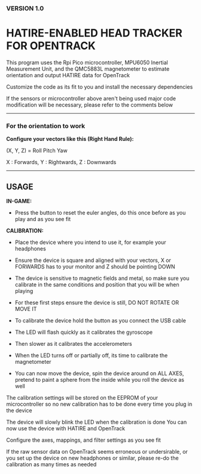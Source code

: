 ### VERSION 1.0


# HATIRE-ENABLED HEAD TRACKER FOR OPENTRACK

This program uses the Rpi Pico microcontroller,
MPU6050 Inertial Measurement Unit, and the QMC5883L
magnetometer to estimate orientation and output HATIRE
data for OpenTrack

Customize the code as its fit to you and install the necessary dependencies

If the sensors or microcontroller above aren't being used
major code modification will be necessary, please refer to the comments below

***

### For the orientation to work

**Configure your vectors like this (Right Hand Rule):**



(X, Y, Z) = Roll Pitch Yaw

X : Forwards,
Y : Rightwards,
Z : Downwards
***
## USAGE

**IN-GAME:**

* Press the button to reset the euler angles, do this once
before as you play and as you see fit

**CALIBRATION:**

* Place the device where you intend to use it, for example your headphones
* Ensure the device is square and aligned with your vectors, X or FORWARDS has to your monitor and Z should be pointing DOWN

* The device is sensitive to magnetic fields and metal, so make sure you calibrate in the same conditions and position that you will be when playing

* For these first steps ensure the device is still, DO NOT ROTATE OR MOVE IT

* To calibrate the device hold the button as you connect the USB cable

* The LED will flash quickly as it calibrates the gyroscope

* Then slower as it calibrates the accelerometers

* When the LED turns off or partially off, its time to calibrate the magnetometer
  
* You can now move the device, spin the device around on ALL AXES, pretend to paint a sphere from the inside while you roll the device as well

The calibration settings will be stored on the EEPROM of your microcontroller so no new calibration has to be done every time you plug in the device

The device will slowly blink the LED when the calibration is done
You can now use the device with HATIRE and OpenTrack

Configure the axes, mappings, and filter settings as you see fit

If the raw sensor data on OpenTrack seems erroneous or undersirable,
or you set up the device on new headphones or similar,
please re-do the calibration as many times as needed